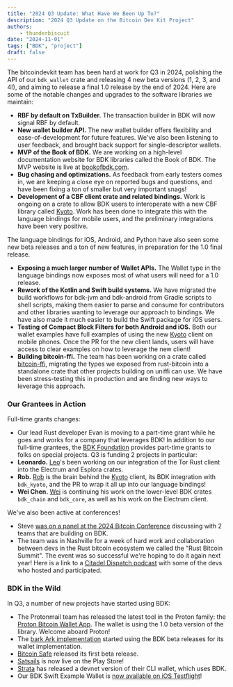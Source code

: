 ```yaml
---
title: "2024 Q3 Update: What Have We Been Up To?"
description: "2024 Q3 Update on the Bitcoin Dev Kit Project"
authors:
    - thunderbiscuit
date: "2024-11-01"
tags: ["BDK", "project"]
draft: false
---
```


The bitcoindevkit team has been hard at work for Q3 in 2024, polishing the API of our `bdk_wallet` crate and releasing 4 new beta versions (1, 2, 3, and 4!), and aiming to release a final 1.0 release by the end of 2024. Here are some of the notable changes and upgrades to the software libraries we maintain:
- **RBF by default on TxBuilder.** The transaction builder in BDK will now signal RBF by default.
- **New wallet builder API.** The new wallet builder offers flexibility and ease-of-development for future features. We've also been listening to user feedback, and brought back support for single-descriptor wallets.
- **MVP of the Book of BDK.** We are working on a high-level documentation website for BDK libraries called the Book of BDK. The MVP website is live at [bookofbdk.com](https://bookofbdk.com/).
- **Bug chasing and optimizations.** As feedback from early testers comes in, we are keeping a close eye on reported bugs and questions, and have been fixing a ton of smaller but very important snags!
- **Development of a CBF client crate and related bindings.** Work is ongoing on a crate to allow BDK users to interoperate with a new CBF library called [Kyoto](https://github.com/rustaceanrob/kyoto). Work has been done to integrate this with the language bindings for mobile users, and the preliminary integrations have been very positive.

The language bindings for iOS, Android, and Python have also seen some new beta releases and a ton of new features, in preparation for the 1.0 final release.
- **Exposing a much larger number of Wallet APIs.** The Wallet type in the language bindings now exposes most of what users will need for a 1.0 release.
- **Rework of the Kotlin and Swift build systems.** We have migrated the build workflows for bdk-jvm and bdk-android from Gradle scripts to shell scripts, making them easier to parse and consume for contributors and other libraries wanting to leverage our approach to bindings. We have also made it much easier to build the Swift package for iOS users.
- **Testing of Compact Block Filters for both Android and iOS.** Both our wallet examples have full examples of using the new [Kyoto](https://github.com/rustaceanrob/kyoto) client on mobile phones. Once the PR for the new client lands, users will have access to clear examples on how to leverage the new client!
- **Building bitcoin-ffi.** The team has been working on a crate called [bitcoin-ffi](https://github.com/bitcoindevkit/bdk-ffi), migrating the types we exposed from rust-bitcoin into a standalone crate that other projects building on uniffi can use. We have been stress-testing this in production and are finding new ways to leverage this approach.

### Our Grantees in Action
Full-time grants changes:
- Our lead Rust developer Evan is moving to a part-time grant while he goes and works for a company that leverages BDK!
In addition to our full-time grantees, the [BDK Foundation](https://bitcoindevkit.org/foundation/) provides part-time grants to folks on special projects. Q3 is funding 2 projects in particular:
- **Leonardo.** [Leo]()'s been working on our integration of the Tor Rust client into the Electrum and Esplora crates.
- **Rob.** [Rob]() is the brain behind the [Kyoto]() client, its BDK integration with `bdk_kyoto`, and the PR to wrap it all up into our language bindings!
- **Wei Chen.** [Wei](https://github.com/LagginTimes) is continuing his work on the lower-level BDK crates `bdk_chain` and `bdk_core`, as well as his work on the Electrum client.

We've also been active at conferences!
- Steve [was on a panel at the 2024 Bitcoin Conference](https://www.youtube.com/watch?v=Qlbwxbe7xHE) discussing with 2 teams that are building on BDK.
- The team was in Nashville for a week of hard work and collaboration between devs in the Rust bitcoin ecosystem we called the "Rust Bitcoin Summit". The event was so successful we're hoping to do it again next year! Here is a link to a [Citadel Dispatch podcast](https://serve.podhome.fm/episodepage/CitadelDispatch/cd136-rust-bitcoin-summit-with-poelstra-harding-myers-corallo-and-more) with some of the devs who hosted and participated.

### BDK in the Wild
In Q3, a number of new projects have started using BDK:
- The Protonmail team has released the latest tool in the Proton family: the [Proton Bitcoin Wallet App](https://proton.me/blog/proton-wallet-launch). The wallet is using the 1.0 beta version of the library. Welcome aboard Proton!
- The [bark Ark implementation]() started using the BDK beta releases for its wallet implementation.
- [Bitcoin Safe]() released its first beta release.
- [Satsails](https://www.satsails.com/) is now live on the Play Store!
- [Strata](https://www.stratabtc.org/) has released a devnet version of their CLI wallet, which uses BDK.
- Our BDK Swift Example Wallet is [now available on iOS Testflight](https://testflight.apple.com/join/A3nAuYvZ)!
